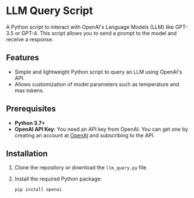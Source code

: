 # LLM Query Script

A Python script to interact with OpenAI's Language Models (LLM) like GPT-3.5 or GPT-4. This script allows you to send a prompt to the model and receive a response.

## Features

- Simple and lightweight Python script to query an LLM using OpenAI's API.
- Allows customization of model parameters such as temperature and max tokens.

## Prerequisites

- **Python 3.7+**
- **OpenAI API Key**: You need an API key from OpenAI. You can get one by creating an account at [OpenAI](https://platform.openai.com/signup) and subscribing to the API.

## Installation

1. Clone the repository or download the `llm_query.py` file.
2. Install the required Python package:

   ```bash
   pip install openai
